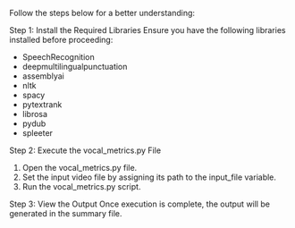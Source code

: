 Follow the steps below for a better understanding:

Step 1: Install the Required Libraries
Ensure you have the following libraries installed before proceeding:
* SpeechRecognition
* deepmultilingualpunctuation
* assemblyai
* nltk
* spacy
* pytextrank
* librosa
* pydub
* spleeter
  
Step 2: Execute the vocal_metrics.py File
1) Open the vocal_metrics.py file.
2) Set the input video file by assigning its path to the input_file variable.
3) Run the vocal_metrics.py script.
   
Step 3: View the Output
Once execution is complete, the output will be generated in the summary file.
